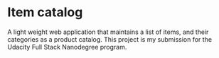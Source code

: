 # Item catalog

A light weight web application that maintains a list of items, and
their categories as a product catalog. This project is my submission for the Udacity Full Stack Nanodegree program.
